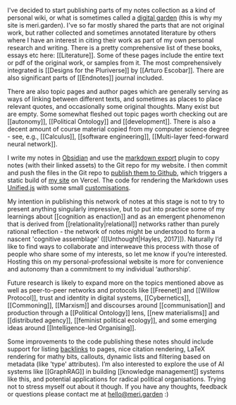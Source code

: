 I've decided to start publishing parts of my notes collection as a kind of personal wiki, or what is sometimes called a [digital garden](https://maggieappleton.com/garden-history) (this is why my site is meri.garden). I've so far mostly shared the parts that are not original work, but rather collected and sometimes annotated literature by others where I have an interest in citing their work as part of my own personal research and writing. There is a pretty comprehensive list of these books, essays etc here: [[Literature]]. Some of these pages include the entire text or pdf of the original work, or samples from it. The most comprehensively integrated is [[Designs for the Pluriverse]] by [[Arturo Escobar]]. There are also significant parts of [[Endnotes]] journal included.

There are also topic pages and author pages which are generally serving as ways of linking between different texts, and sometimes as places to place relevant quotes, and occasionally some original thoughts. Many exist but are empty. Some somewhat fleshed out topic pages worth checking out are [[autonomy]], [[Political Ontology]] and [[development]]. There is also a decent amount of course material copied from my computer science degree - see, e.g., [[Calculus]], [[software engineering]], [[Multi-layer feed-forward neural network]].

I write my notes in [Obsidian](https://obsidian.md/) and use the [markdown export](https://github.com/bingryan/obsidian-markdown-export-plugin) plugin to copy notes (with their linked assets) to the Git repo for my website. I then commit and push the files in the Git repo to [publish them to Github](https://github.com/meri-leeworthy/meri.garden), which triggers a static build of [my site](https://meri.garden) on Vercel. The code for rendering the Markdown uses [Unified.js](https://unifiedjs.com/) with some small [customisations](https://github.com/meri-leeworthy/meri.garden/blob/main/components/Markdown.tsx).

My intention in publishing this network of notes at this stage is not to try to present anything singularly impressive, but to put into practice some of my learnings about [[cognition as enaction]] and as an emergent phenomenon that is derived from [[relationality|relational]] networks rather than purely rational reflection - the network of notes might be understood to form a nascent 'cognitive assemblage' ([[Unthought|Hayles, 2017]]). Naturally I’d like to find ways to collaborate and interweave this process with those of people who share some of my interests, so let me know if you’re interested. Hosting this on my personal-professional website is more for convenience and autonomy than a commitment to my individual ‘authorship’. 

Future research is likely to expand more on the topics mentioned above as well as peer-to-peer networks and protocols like [[Freenet]] and [[Willow Protocol]], trust and identity in digital systems, [[Cybernetics]], [[Commoning]], [[Marxism]] and discourses around [[communisation]] and production through a [[Political Ontology]] lens, [[new materialisms]] and [[distributed agency]], [[feminist political ecology]], and some emerging ideas around [[Intelligence-led Organising]].

Some improvements to the code publishing these notes should include support for listing [backlinks](https://help.obsidian.md/Plugins/Backlinks) to pages, nice citation rendering, LaTeX rendering for mathy bits, callouts, dynamic lists and filtering based on metadata (like 'type' attributes). I’m also interested to explore the use of AI systems like [[GraphRAG]] in building [[knowledge management]] systems like this, and potential applications for radical political organisations. Trying not to stress myself out about it though. If you have any thoughts, feedback or questions please contact me at hello@meri.garden :)